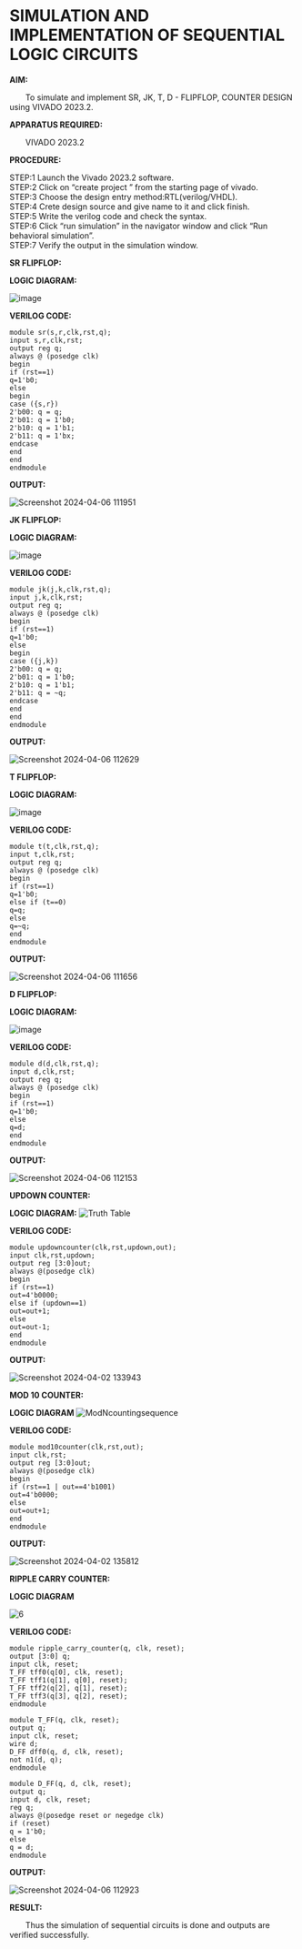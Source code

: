 # SIMULATION AND IMPLEMENTATION OF SEQUENTIAL LOGIC CIRCUITS

**AIM:** 

&emsp;&emsp;To simulate and implement SR, JK, T, D - FLIPFLOP, COUNTER DESIGN using VIVADO 2023.2.

**APPARATUS REQUIRED:**

&emsp;&emsp;VIVADO 2023.2

**PROCEDURE:**

STEP:1  Launch the Vivado 2023.2 software.<br>
STEP:2  Click on “create project ” from the starting page of vivado.<br>
STEP:3  Choose the design entry method:RTL(verilog/VHDL).<br>
STEP:4  Crete design source  and give name to it and click finish.<br>
STEP:5  Write the verilog code and check the syntax.<br>
STEP:6  Click “run simulation” in the navigator window and click “Run behavioral simulation”.<br>
STEP:7  Verify the output in the simulation window.<br>

**SR FLIPFLOP:**

**LOGIC DIAGRAM:**

![image](https://github.com/navaneethans/VLSI-LAB-EXP-4/assets/6987778/77fb7f38-5649-4778-a987-8468df9ea3c3)

**VERILOG CODE:**

```
module sr(s,r,clk,rst,q);
input s,r,clk,rst;
output reg q;
always @ (posedge clk)
begin 
if (rst==1)
q=1'b0;
else 
begin
case ({s,r})
2'b00: q = q;
2'b01: q = 1'b0;
2'b10: q = 1'b1;
2'b11: q = 1'bx;
endcase
end
end
endmodule
```

**OUTPUT:**

![Screenshot 2024-04-06 111951](https://github.com/TharunPR/VLSI-LAB-EXP-4/assets/117915125/ede889cf-b50f-480a-bfe5-920ad5c448c7)

**JK FLIPFLOP:**

**LOGIC DIAGRAM:**

![image](https://github.com/navaneethans/VLSI-LAB-EXP-4/assets/6987778/1510e030-4ddc-42b1-88ce-d00f6f0dc7e6)

**VERILOG CODE:**

```
module jk(j,k,clk,rst,q);
input j,k,clk,rst;
output reg q;
always @ (posedge clk)
begin 
if (rst==1)
q=1'b0;
else 
begin
case ({j,k})
2'b00: q = q;
2'b01: q = 1'b0;
2'b10: q = 1'b1;
2'b11: q = ~q;
endcase
end
end
endmodule
```

**OUTPUT:**

![Screenshot 2024-04-06 112629](https://github.com/TharunPR/VLSI-LAB-EXP-4/assets/117915125/b0ebf4b3-ac7f-4014-b56f-00d8dd10c65a)

**T FLIPFLOP:**

**LOGIC DIAGRAM:**

![image](https://github.com/navaneethans/VLSI-LAB-EXP-4/assets/6987778/7a020379-efb1-4104-85ee-439d660baa08)

**VERILOG CODE:**

```
module t(t,clk,rst,q);
input t,clk,rst;
output reg q;
always @ (posedge clk)
begin 
if (rst==1)
q=1'b0;
else if (t==0)
q=q;
else
q=~q;
end
endmodule
```

**OUTPUT:**

![Screenshot 2024-04-06 111656](https://github.com/TharunPR/VLSI-LAB-EXP-4/assets/117915125/2f6d1a48-fd1a-40ff-8239-563a66f0564f)

**D FLIPFLOP:**

**LOGIC DIAGRAM:**

![image](https://github.com/navaneethans/VLSI-LAB-EXP-4/assets/6987778/dda843c5-f0a0-4b51-93a2-eaa4b7fa8aa0)

**VERILOG CODE:**

```
module d(d,clk,rst,q);
input d,clk,rst;
output reg q;
always @ (posedge clk)
begin 
if (rst==1)
q=1'b0;
else
q=d;
end
endmodule
```

**OUTPUT:**

![Screenshot 2024-04-06 112153](https://github.com/TharunPR/VLSI-LAB-EXP-4/assets/117915125/80e530a3-9861-4c82-b359-4e49d05f4e7c)

**UPDOWN COUNTER:**

**LOGIC DIAGRAM:**
![Truth Table](https://github.com/TharunPR/VLSI-LAB-EXP-4/assets/117915125/3da9ea69-5745-482c-8fe7-28ab96440dcb)


**VERILOG CODE:**

```
module updowncounter(clk,rst,updown,out);
input clk,rst,updown;
output reg [3:0]out;
always @(posedge clk)
begin
if (rst==1)
out=4'b0000;
else if (updown==1)
out=out+1;
else
out=out-1;
end
endmodule
```

**OUTPUT:**

![Screenshot 2024-04-02 133943](https://github.com/TharunPR/VLSI-LAB-EXP-4/assets/117915125/47ae4a6f-afc3-4dc7-8ebf-acb7eb0c5bc4)

**MOD 10 COUNTER:**

**LOGIC DIAGRAM**
![ModNcountingsequence](https://github.com/TharunPR/VLSI-LAB-EXP-4/assets/117915125/7f0185ae-ceaf-4b2a-b9fe-7082df7cc637)

**VERILOG CODE:**

```
module mod10counter(clk,rst,out);
input clk,rst;
output reg [3:0]out;
always @(posedge clk)
begin
if (rst==1 | out==4'b1001)
out=4'b0000;
else
out=out+1;
end
endmodule
```

**OUTPUT:**

![Screenshot 2024-04-02 135812](https://github.com/TharunPR/VLSI-LAB-EXP-4/assets/117915125/a4534c02-50b7-48b1-92bc-3f98a861df1b)

**RIPPLE CARRY COUNTER:**

**LOGIC DIAGRAM**

![6](https://github.com/TharunPR/VLSI-LAB-EXP-4/assets/117915125/ba8419e7-e456-4277-81cd-021b7bc2aaab)

**VERILOG CODE:**

```
module ripple_carry_counter(q, clk, reset);
output [3:0] q;
input clk, reset;
T_FF tff0(q[0], clk, reset);
T_FF tff1(q[1], q[0], reset);
T_FF tff2(q[2], q[1], reset);
T_FF tff3(q[3], q[2], reset);
endmodule

module T_FF(q, clk, reset);
output q;
input clk, reset;
wire d;
D_FF dff0(q, d, clk, reset);
not n1(d, q); 
endmodule

module D_FF(q, d, clk, reset);
output q;
input d, clk, reset;
reg q;
always @(posedge reset or negedge clk)
if (reset)
q = 1'b0;
else
q = d;
endmodule
```

**OUTPUT:**

![Screenshot 2024-04-06 112923](https://github.com/TharunPR/VLSI-LAB-EXP-4/assets/117915125/0277de03-1cc0-4c43-afad-e00e5535a691)

**RESULT:**

&emsp;&emsp;Thus the simulation of sequential circuits is done and outputs are verified
successfully.

